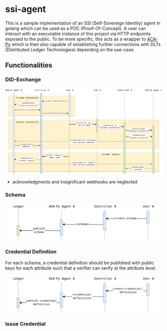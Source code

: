 # ssi-agent

This is a sample implementation of an SSI (Self-Sovereign Identity) agent in golang which
can be used as a POC (Proof-Of-Concept). A user can interact with an executable instance
of this project via HTTP endpoints exposed to the public. To be more specific, this acts as a 
wrapper to [ACA-Py](https://github.com/hyperledger/aries-cloudagent-python) which is 
then also capable of establishing further connections with DLTs (Distributed Ledger 
Technologies) depending on the use-case.

## Functionalities

### DID-Exchange

![sequence diagram_did](docs/images/did-exchange.png)
* acknowledgments and insignificant webhooks are neglected

### Schema

![sequence diagram_schema](docs/images/schema.png)

### Credential Definition

For each schema, a credential definition should be published with public keys for each 
attribute such that a verifier can verify at the attribute level.

![sequence diagram_cred_def](docs/images/cred-def.png)

### Issue Credential
